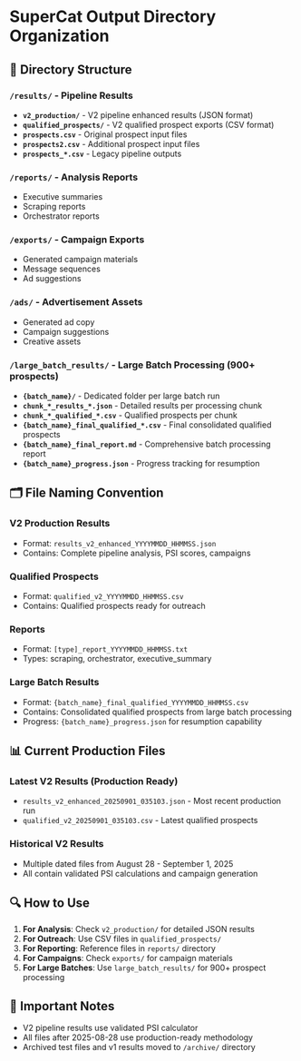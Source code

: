 # SuperCat Output Directory Organization

## 📁 Directory Structure

### `/results/` - Pipeline Results
- **`v2_production/`** - V2 pipeline enhanced results (JSON format)
- **`qualified_prospects/`** - V2 qualified prospect exports (CSV format)
- **`prospects.csv`** - Original prospect input files
- **`prospects2.csv`** - Additional prospect input files
- **`prospects_*.csv`** - Legacy pipeline outputs

### `/reports/` - Analysis Reports
- Executive summaries
- Scraping reports
- Orchestrator reports

### `/exports/` - Campaign Exports
- Generated campaign materials
- Message sequences
- Ad suggestions

### `/ads/` - Advertisement Assets
- Generated ad copy
- Campaign suggestions
- Creative assets

### `/large_batch_results/` - Large Batch Processing (900+ prospects)
- **`{batch_name}/`** - Dedicated folder per large batch run
- **`chunk_*_results_*.json`** - Detailed results per processing chunk
- **`chunk_*_qualified_*.csv`** - Qualified prospects per chunk
- **`{batch_name}_final_qualified_*.csv`** - Final consolidated qualified prospects
- **`{batch_name}_final_report.md`** - Comprehensive batch processing report
- **`{batch_name}_progress.json`** - Progress tracking for resumption

## 🗂️ File Naming Convention

### V2 Production Results
- Format: `results_v2_enhanced_YYYYMMDD_HHMMSS.json`
- Contains: Complete pipeline analysis, PSI scores, campaigns

### Qualified Prospects
- Format: `qualified_v2_YYYYMMDD_HHMMSS.csv`
- Contains: Qualified prospects ready for outreach

### Reports
- Format: `[type]_report_YYYYMMDD_HHMMSS.txt`
- Types: scraping, orchestrator, executive_summary

### Large Batch Results
- Format: `{batch_name}_final_qualified_YYYYMMDD_HHMMSS.csv`
- Contains: Consolidated qualified prospects from large batch processing
- Progress: `{batch_name}_progress.json` for resumption capability

## 📊 Current Production Files

### Latest V2 Results (Production Ready)
- `results_v2_enhanced_20250901_035103.json` - Most recent production run
- `qualified_v2_20250901_035103.csv` - Latest qualified prospects

### Historical V2 Results
- Multiple dated files from August 28 - September 1, 2025
- All contain validated PSI calculations and campaign generation

## 🔍 How to Use

1. **For Analysis**: Check `v2_production/` for detailed JSON results
2. **For Outreach**: Use CSV files in `qualified_prospects/`
3. **For Reporting**: Reference files in `reports/` directory
4. **For Campaigns**: Check `exports/` for campaign materials
5. **For Large Batches**: Use `large_batch_results/` for 900+ prospect processing

## 🚨 Important Notes

- V2 pipeline results use validated PSI calculator
- All files after 2025-08-28 use production-ready methodology
- Archived test files and v1 results moved to `/archive/` directory
